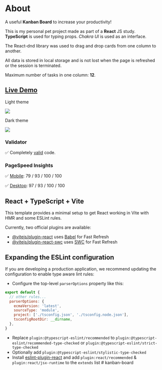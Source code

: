 # About

A useful **Kanban Board** to increase your productivity!

This is my personal pet project made as part of a **React** JS study. **TypeScript** is used for typing props. *Chakra UI* is used as an interface.

The React-dnd library was used to drag and drop cards from one column to another. 

All data is stored in local storage and is not lost when the page is refreshed or the session is terminated.

Maximum number of tasks in one column: **12**.

## [Live Demo](https://u-kanbanboard.vercel.app/)

Light theme

<img src="https://github.com/getFrontend/react-app-kanbanboard/blob/main/public/img/u-kanbanboard_preview_s.png?raw=true" />

Dark theme

<img src="https://github.com/getFrontend/react-app-kanbanboard/blob/main/public/img/u-kanbanboard_preview_darkmode_s.png?raw=true" />

### Validator

✅ Completely [valid](https://validator.w3.org/nu/?doc=https%3A%2F%2Fu-kanbanboard.vercel.app%2F "valid") code.

### PageSpeed Insights

✅ [Mobile](https://pagespeed.web.dev/analysis/https-u-kanbanboard-vercel-app/n69aabm2up?form_factor=mobile "Mobile"): 79 / 93 / 100 / 100

✅ [Desktop](https://pagespeed.web.dev/analysis/https-u-kanbanboard-vercel-app/n69aabm2up?form_factor=desktop "Desktop"): 97 / 93 / 100 / 100

## React + TypeScript + Vite

This template provides a minimal setup to get React working in Vite with HMR and some ESLint rules.

Currently, two official plugins are available:

- [@vitejs/plugin-react](https://github.com/vitejs/vite-plugin-react/blob/main/packages/plugin-react/README.md) uses [Babel](https://babeljs.io/) for Fast Refresh
- [@vitejs/plugin-react-swc](https://github.com/vitejs/vite-plugin-react-swc) uses [SWC](https://swc.rs/) for Fast Refresh

## Expanding the ESLint configuration

If you are developing a production application, we recommend updating the configuration to enable type aware lint rules:

- Configure the top-level `parserOptions` property like this:

```js
export default {
  // other rules...
  parserOptions: {
    ecmaVersion: 'latest',
    sourceType: 'module',
    project: ['./tsconfig.json', './tsconfig.node.json'],
    tsconfigRootDir: __dirname,
  },
}
```

- Replace `plugin:@typescript-eslint/recommended` to `plugin:@typescript-eslint/recommended-type-checked` or `plugin:@typescript-eslint/strict-type-checked`
- Optionally add `plugin:@typescript-eslint/stylistic-type-checked`
- Install [eslint-plugin-react](https://github.com/jsx-eslint/eslint-plugin-react) and add `plugin:react/recommended` & `plugin:react/jsx-runtime` to the `extends` list
#   k a n b a n - b o a r d  
 